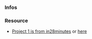
### Infos



### Resource

<ul>
  <li>
     <a href="https://github.com/in28minutes/spring-microservices-v2/tree/main/03.microservices">Project 1 is from in28minutes</a> or <a href="https://github.com/in28minutes/spring-microservices-v2/tree/main/98.microservices-starting-point-for-v1-learners">here</a>
  </li>
</ul>


